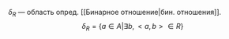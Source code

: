 $\delta_R$ — область опред. [[Бинарное отношение|бин. отношения]].
$$\delta_R=\{a\in A|\exists b, <a, b>\in R\}$$